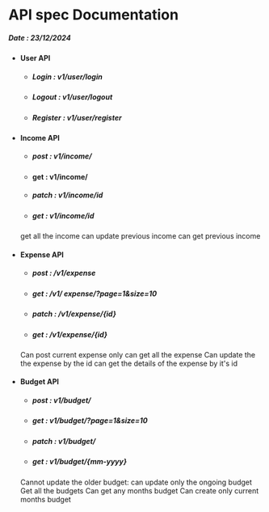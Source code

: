 # API spec Documentation

##### Date : 23/12/2024

- #### User API
    - ##### Login : v1/user/login
    - ##### Logout : v1/user/logout
    - ##### Register : v1/user/register

- #### Income API
    - ##### post : v1/income/
    - #### get : v1/income/
    - ##### patch : v1/income/id
    - ##### get : v1/income/id
    get all the income
    can update previous income
    can get previous income
- #### Expense API
    - ##### post : /v1/expense
    - ##### get : /v1/ expense/?page=1&size=10
    - ##### patch : /v1/expense/{id}
    - ##### get : /v1/expense/{id}
    Can post current expense only
    can get all the expense
    Can update the the expense by the id
    can get the details of the expense by it's id
- #### Budget API
    - ##### post : v1/budget/
    - ##### get : v1/budget/?page=1&size=10
    - ##### patch : v1/budget/
    - ##### get : v1/budget/{mm-yyyy}
    Cannot update the older budget: can update only the ongoing budget
    Get all the budgets
    Can get any months budget
    Can create only current months budget
   
